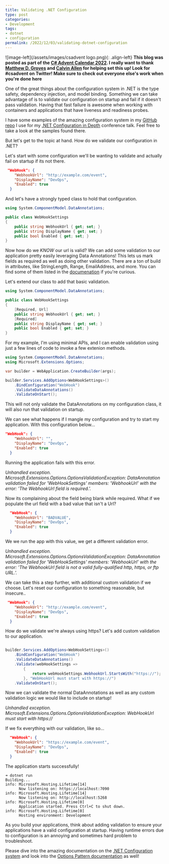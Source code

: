 ```yaml
---
title: Validating .NET Configuration
type: post
categories:
- Development
tags:
- dotnet
- configuration
permalink: /2022/12/03/validating-dotnet-configuration
---
```


![image-left](/assets/images/csadvent logo.png){: .align-left}
**This blog was posted as part of the [C# Advent Calendar 2022](https://www.csadvent.christmas/). I really want to thank [Matthew D. Groves](https://twitter.com/mgroves) and [Calvin Allen](https://twitter.com/_calvinallen) for helping set this up! Look for #csadvent on Twitter! Make sure to check out everyone else's work when you're done here**

One of the great things about the configuration system in .NET is the type safety, dependency injection, and model binding. Something we can take advantage of is to validate our configuration on startup and fail if it doesn't pass validation. Having that fast failure is awesome when working with containers and applications that have liveness and readiness probes.

I have some examples of the amazing configuration system in my [GitHub repo](https://github.com/Codebytes/dotnet-configuration-in-depth) I use for my [.NET Configuration in Depth](https://github.com/Codebytes/dotnet-configuration-in-depth) conference talk. Feel free to take a look at the samples found there.

But let's get to the topic at hand. How do we validate our configuration in .NET?

Let's start with some configuration we'll be wanting to validate and actually fail on startup if its not there.

```json
 "WebHook": {
    "WebhookUrl": "http://example.com/event",
    "DisplayName": "DevOps",
    "Enabled": true
  }
```

And let's have a strongly typed class to hold that configuration.

```cs
using System.ComponentModel.DataAnnotations;

public class WebHookSettings
{
    public string WebhookUrl { get; set; }
    public string DisplayName { get; set; }
    public bool Enabled { get; set; }
}
```

Now how do we *KNOW* our url is valid? We can add some validation to our application pretty easily leveraging Data Annotations! This lets us mark fields as required as well as doing other validation. There are a ton of build in attributes, like StringLength, Range, EmailAddress, and more. You can find some of them listed in the [documenation](https://learn.microsoft.com/en-us/dotnet/api/system.componentmodel.dataannotations?view=net-7.0) if you're curious.

Let's extend our class to add that basic validation.

```cs
using System.ComponentModel.DataAnnotations;

public class WebHookSettings
{
    [Required, Url]
    public string WebhookUrl { get; set; }
    [Required]
    public string DisplayName { get; set; }
    public bool Enabled { get; set; }
}
```

For my example, I'm using minimal APIs, and I can enable validation using just a few lines of code to invoke a few extenion methods.

```cs
using System.ComponentModel.DataAnnotations;
using Microsoft.Extensions.Options;

var builder = WebApplication.CreateBuilder(args);

builder.Services.AddOptions<WebHookSettings>()
    .BindConfiguration("WebHook")
    .ValidateDataAnnotations()
    .ValidateOnStart();
```

This will not only validate the DataAnnotations on my configuration class, it will also run that validation on startup.

We can see what happens if I mangle my configuration and try to start my application. With this configuration below...

```json
"WebHook": {
    "WebhookUrl": "",
    "DisplayName": "DevOps",
    "Enabled": true
  }
```

Running the application fails with this error.

*Unhandled exception. Microsoft.Extensions.Options.OptionsValidationException: DataAnnotation validation failed for 'WebHookSettings' members: 'WebhookUrl' with the error: 'The WebhookUrl field is required.'.*


Now its complaining about the field being blank while required.  What if we populate the url field with a bad value that isn't a Url?

```json
  "WebHook": {
    "WebhookUrl": "BADVALUE",
    "DisplayName": "DevOps",
    "Enabled": true
  }
```

We we run the app with this value, we get a different validation error.

*Unhandled exception. Microsoft.Extensions.Options.OptionsValidationException: DataAnnotation validation failed for 'WebHookSettings' members: 'WebhookUrl' with the error: 'The WebhookUrl field is not a valid fully-qualified http, https, or ftp URL.'.*

We can take this a step further, with additional custom validation if we choose.  Let's reset our configuration to something reasonable, but insecure..

```json
 "WebHook": {
    "WebhookUrl": "http://example.com/event",
    "DisplayName": "DevOps",
    "Enabled": true
  }
```

How do we validate we're always using https?  Let's add custom validation to our application.

```cs

builder.Services.AddOptions<WebHookSettings>()
    .BindConfiguration("WebHook")
    .ValidateDataAnnotations()
    .Validate(webHookSettings =>
        {
            return webHookSettings.WebhookUrl.StartsWith("https://");
        }, "WebHookUrl must start with https://")
    .ValidateOnStart();
```

Now we can validate the normal DataAnnotations as well as any custom validation logic we would like to include on startup!

*Unhandled exception. Microsoft.Extensions.Options.OptionsValidationException: WebHookUrl must start with https://*


If we fix everything with our validation, like so...

```json
  "WebHook": {
    "WebhookUrl": "https://example.com/event",
    "DisplayName": "DevOps",
    "Enabled": true
  }
```

The application starts successfully!

```
➜ dotnet run
Building...
info: Microsoft.Hosting.Lifetime[14]
      Now listening on: https://localhost:7090
info: Microsoft.Hosting.Lifetime[14]
      Now listening on: http://localhost:5268
info: Microsoft.Hosting.Lifetime[0]
      Application started. Press Ctrl+C to shut down.
info: Microsoft.Hosting.Lifetime[0]
      Hosting environment: Development
```

As you build your applications, think about adding validation to ensure your applications have a valid configuration at startup. Having runtime errors due to configuration is an annoying and sometimes hard problem to troubleshoot.

Please dive into the amazing documentation on the [.NET Configuration system](https://learn.microsoft.com/en-us/dotnet/core/extensions/configuration) and look into the [Options Pattern documentation](https://learn.microsoft.com/en-us/dotnet/core/extensions/options) as well!